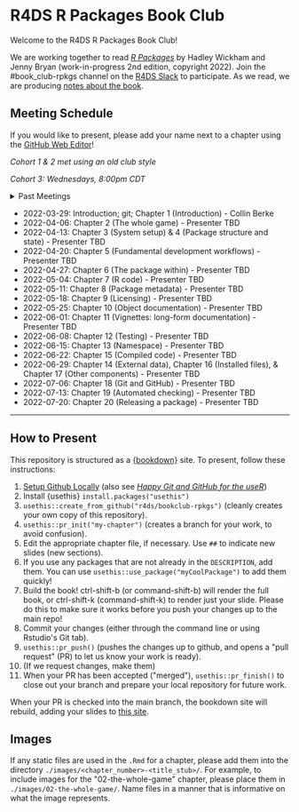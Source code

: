 # R4DS R Packages Book Club

Welcome to the R4DS R Packages Book Club!

We are working together to read [_R Packages_](https://r-pkgs.org/) by Hadley Wickham and Jenny Bryan (work-in-progress 2nd edition, copyright 2022).
Join the #book_club-rpkgs channel on the [R4DS Slack](https://r4ds.io/join) to participate.
As we read, we are producing [notes about the book](https://r4ds.io/rpkgs).

## Meeting Schedule

If you would like to present, please add your name next to a chapter using the [GitHub Web Editor](https://youtu.be/d41oc2OMAuI)!

*Cohort 1 & 2 met using an old club style*

*Cohort 3: Wednesdays, 8:00pm CDT*

<details>
  <summary> Past Meetings </summary>
  
(none yet)
</details>

- 2022-03-29: Introduction; git; Chapter 1 (Introduction) - Collin Berke
- 2022-04-06: Chapter 2 (The whole game) - Presenter TBD
- 2022-04-13: Chapter 3 (System setup) & 4 (Package structure and state) - Presenter TBD
- 2022-04-20: Chapter 5 (Fundamental development workflows) - Presenter TBD
- 2022-04-27: Chapter 6 (The package within) - Presenter TBD
- 2022-05-04: Chapter 7 (R code) - Presenter TBD
- 2022-05-11: Chapter 8 (Package metadata) - Presenter TBD
- 2022-05-18: Chapter 9 (Licensing) - Presenter TBD
- 2022-05-25: Chapter 10 (Object documentation) - Presenter TBD
- 2022-06-01: Chapter 11 (Vignettes: long-form documentation) - Presenter TBD
- 2022-06-08: Chapter 12 (Testing) - Presenter TBD
- 2022-06-15: Chapter 13 (Namespace) - Presenter TBD
- 2022-06-22: Chapter 15 (Compiled code) - Presenter TBD
- 2022-06-29: Chapter 14 (External data), Chapter 16 (Installed files), & Chapter 17 (Other components) - Presenter TBD
- 2022-07-06: Chapter 18 (Git and GitHub) - Presenter TBD
- 2022-07-13: Chapter 19 (Automated checking) - Presenter TBD
- 2022-07-20: Chapter 20 (Releasing a package) - Presenter TBD

<hr>


## How to Present

This repository is structured as a [{bookdown}](https://CRAN.R-project.org/package=bookdown) site.
To present, follow these instructions:

1. [Setup Github Locally](https://www.youtube.com/watch?v=hNUNPkoledI) (also see [_Happy Git and GitHub for the useR_](https://happygitwithr.com/github-acct.html))
2. Install {usethis} `install.packages("usethis")`
3. `usethis::create_from_github("r4ds/bookclub-rpkgs")` (cleanly creates your own copy of this repository).
4. `usethis::pr_init("my-chapter")` (creates a branch for your work, to avoid confusion).
5. Edit the appropriate chapter file, if necessary. Use `##` to indicate new slides (new sections).
7. If you use any packages that are not already in the `DESCRIPTION`, add them. You can use `usethis::use_package("myCoolPackage")` to add them quickly!
8. Build the book! ctrl-shift-b (or command-shift-b) will render the full book, or ctrl-shift-k (command-shift-k) to render just your slide. Please do this to make sure it works before you push your changes up to the main repo!
9. Commit your changes (either through the command line or using Rstudio's Git tab).
10. `usethis::pr_push()` (pushes the changes up to github, and opens a "pull request" (PR) to let us know your work is ready).
11. (If we request changes, make them)
12. When your PR has been accepted ("merged"), `usethis::pr_finish()` to close out your branch and prepare your local repository for future work.

When your PR is checked into the main branch, the bookdown site will rebuild, adding your slides to [this site](https://r4ds.io/rpkgs).

## Images

If any static files are used in the `.Rmd` for a chapter, please add them into the directory `./images/<chapter_number>-<title_stub>/`. For example, to include images for the "02-the-whole-game" chapter, please place them in `./images/02-the-whole-game/`. Name files in a manner that is informative on what the image represents. 
